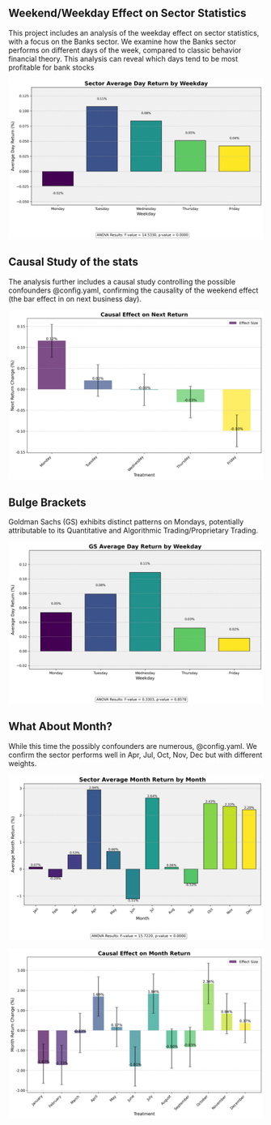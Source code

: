 ## Weekend/Weekday Effect on Sector Statistics

This project includes an analysis of the weekday effect on sector statistics, with a focus on the Banks sector. We examine how the Banks sector performs on different days of the week, compared to classic behavior financial theory. This analysis can reveal which days tend to be most profitable for bank stocks

![Sector Weekday Effect](./Banks/stats/sector_weekday_effect.jpg)

## Causal Study of the stats

The analysis further includes a causal study controlling the possible confounders @config.yaml, confirming the causality of the weekend effect (the bar effect in on next business day). 

![Weekday Effect](./Banks/causal_studies/weekday_effect/weekday_effect.jpg)


## Bulge Brackets

Goldman Sachs (GS) exhibits distinct patterns on Mondays, potentially attributable to its Quantitative and Algorithmic Trading/Proprietary Trading. 

![Goldman Sachs](./Banks/stats/weekday_effect/GS_weekday_effect.jpg)


## What About Month?

While this time the possibly confounders are numerous, 
@config.yaml. We confirm the sector performs well in Apr, Jul, Oct, Nov, Dec but with different weights.

![Sector Month Effect](./Banks/stats/sector_month_effect.jpg)

![Month Effect](./Banks/causal_studies/month_effect/month_effect.jpg)